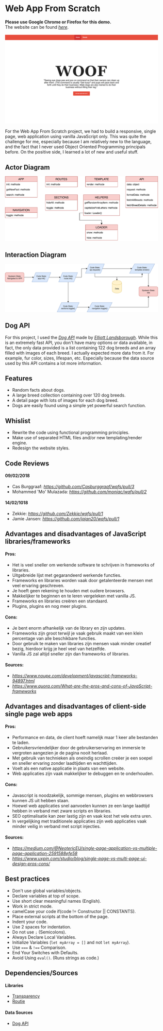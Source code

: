 # Web App From Scratch
**Please use Google Chrome or Firefox for this demo.**</br>
The website can be found [*here*](https://jamerrone.github.io/wafs/app/).</br></br>
![Demo Screenshot.](./app/static/images/demo.png "Demo Screenshot.")

For the Web App From Scratch project, we had to build a responsive, single page, web application using vanilla JavaScript only. This was quite the challenge for me, especially because I am relatively new to the language, and the fact that I never used Object Oriented Programming principals before. On the positive side, I learned a lot of new and useful stuff.

## Actor Diagram
![Actor Diagram.](./actor-diagram.png "Actor Diagram.")

## Interaction Diagram
![Interaction Diagram.](./interaction-diagram.png "Interaction Diagram.")

## Dog API
For this project, I used the [*Dog API*](https://dog.ceo/dog-api/) made by [*Elliott Landsborough*](https://github.com/ElliottLandsborough). While this is an extremely fast API, you don't have many options or data available, in fact, the only data provided is a list containing 122 dog breeds and an array filled with images of each breed. I actually expected more data from it. For example, fur color, sizes, lifespan, etc. Especially because the data source used by this API contains a lot more information.

## Features
- Random facts about dogs.
- A large breed collection containing over 120 dog breeds.
- A detail page with lots of images for each dog breed.
- Dogs are easily found using a simple yet powerful search function.

## Whislist
 - Rewrite the code using functional programming principles.
 - Make use of separated HTML files and/or new templating/render engine.
 - Redesign the website styles.

## Code Reviews
#### 09/02/2018
- Cas Burggraaf: *https://github.com/Casburggraaf/wafs/pull/3*
- Mohammed 'Mo' Mulazada: *https://github.com/moniac/wafs/pull/2*

#### 14/02/1018

- Zekkie: *https://github.com/Zekkie/wafs/pull/1*
- Jamie Jansen: *https://github.com/jajan20/wafs/pull/1*

## Advantages and disadvantages of JavaScript libraries/frameworks
#### Pros:
- Het is veel sneller om werkende software te schrijven in frameworks of libraries.
- Uitgebreide lijst met gegarandeerd werkende functies.
- Frameworks en libraries worden vaak door getalenteerde mensen met veel ervaring geschreven.
- Je hoeft geen rekening te houden met oudere browsers.
- Makkelijker te beginnen en te leren vergeleken met vanilla JS.
- Frameworks en libraries creëren een standaard.
- Plugins, plugins en nog meer plugins.
#### Cons:
- Je bent enorm afhankelijk van de library en zijn updates.
- Frameworks zijn groot terwijl je vaak gebruik maakt van een klein percentage van alle beschikbare functies.
- Door gebruik te maken van libraries zijn mensen vaak minder creatief bezig, hierdoor krijg je heel veel van hetzelfde.
- Vanilla JS zal altijd sneller zijn dan frameworks of libraries.

#### Sources:
- *https://www.noupe.com/development/javascript-frameworks-94897.html*
- *https://www.quora.com/What-are-the-pros-and-cons-of-JavaScript-frameworks*

## Advantages and disadvantages of client-side single page web apps
#### Pros:
- Performance en data, de client hoeft namelijk maar 1 keer alle bestanden te laden.
- Gebruikersvriendelijker door de gebruikerservaring en immersie te vergroten aangezien je de pagina nooit herlaad.
- Met gebruik van technieken als oneindig scrollen creëer je een soepel en sneller ervaring zonder laadtijden en wachttijden.
- Voelt als een native applicatie in plaats van een website.
- Web applicaties zijn vaak makkelijker te debuggen en te onderhouden.
#### Cons:
- Javascript is noodzakelijk, sommige mensen, plugins en webbrowsers kunnen JS uit hebben staan.
- Hoewel web applicaties snel aanvoelen kunnen ze een lange laadtijd hebben in verband met zware scripts en libraries.
- SEO optimalisatie kan zeer lastig zijn en vaak kost het vele extra uren.
- In vergelijking met traditionele applicaties zijn web applicaties vaak minder veilig in verband met script injecties.
#### Sources:
- *https://medium.com/@NeotericEU/single-page-application-vs-multiple-page-application-2591588efe58*
- *https://www.uxpin.com/studio/blog/single-page-vs-multi-page-ui-design-pros-cons/*

## Best practices
- Don't use global variables/objects.
- Declare variables at top of scope.
- Use short clear meaningful names (English).
- Work in strict mode.
- camelCase your code if(code != Constructor || CONSTANTS).
- Place external scripts at the bottom of the page.
- Indent your code.
- Use 2 spaces for indentation.
- Do not use `;` (Semicolons).
- Always Declare Local Variables.
- Initialize Variables (`let myArray = []` and not `let myArray`).
- Use `===` & `!==` Comparison.
- End Your Switches with Defaults.
- Avoid Using `eval()`. (Runs strings as code.)

## Dependencies/Sources
#### Libraries
- [Transparency](https://github.com/leonidas/transparency)
- [Routie](https://github.com/jgallen23/routie)
#### Data Sources
- [Dog API](https://dog.ceo/dog-api/)